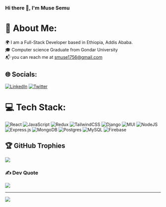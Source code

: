 ### Hi there 👋, I'm Muse Semu
# 💫 About Me:
🌍  I am a Full-Stack Developer based in Ethiopia, Addis Ababa.<br>
🎓 Computer science Graduate from Gondar University<br> 📬 you can reach me at smuse1756@gmail.com


## 🌐 Socials:
[![LinkedIn](https://img.shields.io/badge/LinkedIn-%230077B5.svg?logo=linkedin&logoColor=white)](https://linkedin.com/in/semu-muse-582a36280/) [![Twitter](https://img.shields.io/badge/Twitter-%231DA1F2.svg?logo=Twitter&logoColor=white)](https://twitter.com/MuseSemu) 

# 💻 Tech Stack:
![React](https://img.shields.io/badge/react-%2320232a.svg?style=for-the-badge&logo=react&logoColor=%2361DAFB)   ![JavaScript](https://img.shields.io/badge/javascript-%23323330.svg?style=for-the-badge&logo=javascript&logoColor=%23F7DF1E)    ![Redux](https://img.shields.io/badge/redux-%23593d88.svg?style=forthebadge&logo=redux&logoColor=white)  ![TailwindCSS](https://img.shields.io/badge/tailwindcss-%2338B2AC.svg?style=for-the-badge&logo=tailwind-css&logoColor=white) ![Django](https://img.shields.io/badge/Django-hotpink.svg?style=for-the-badge&logo=SASS&logoColor=white) ![MUI](https://img.shields.io/badge/MUI-%230081CB.svg?style=for-the-badge&logo=material-ui&logoColor=white)    ![NodeJS](https://img.shields.io/badge/node.js-6DA55F?style=for-the-badge&logo=node.js&logoColor=white) ![Express.js](https://img.shields.io/badge/express.js-%23404d59.svg?style=for-the-badge&logo=express&logoColor=%2361DAFB) ![MongoDB](https://img.shields.io/badge/MongoDB-%234ea94b.svg?style=for-the-badge&logo=mongodb&logoColor=white)    ![Postgres](https://img.shields.io/badge/postgres-%23316192.svg?style=for-the-badge&logo=postgresql&logoColor=white) ![MySQL](https://img.shields.io/badge/mysql-%2300f.svg?style=for-the-badge&logo=mysql&logoColor=white)  ![Firebase](https://img.shields.io/badge/firebase-%23039BE5.svg?style=for-the-badge&logo=firebase)   

## 🏆 GitHub Trophies
![](https://github-profile-trophy.vercel.app/?username=Muse-Semu&theme=radical&no-frame=false&no-bg=false&margin-w=4)

### ✍️ Dev Quote
![](https://quotes-github-readme.vercel.app/api?type=horizontal&theme=radical)

---
[![](https://visitcount.itsvg.in/api?id=Muse-Semu&icon=0&color=0)](https://visitcount.itsvg.in)

<!-- Proudly created with GPRM ( https://gprm.itsvg.in ) -->
